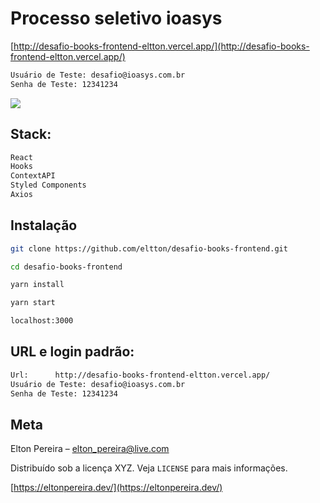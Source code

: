 # Processo seletivo ioasys

[http://desafio-books-frontend-eltton.vercel.app/](http://desafio-books-frontend-eltton.vercel.app/)

```sh
Usuário de Teste: desafio@ioasys.com.br
Senha de Teste: 12341234
```

![](https://media.glassdoor.com/sqll/1728220/ioasys-squarelogo-1586796589831.png)

## Stack:

```sh
React
Hooks
ContextAPI
Styled Components
Axios

```

## Instalação

```sh
git clone https://github.com/eltton/desafio-books-frontend.git
```

```sh
cd desafio-books-frontend
```

```sh
yarn install
```

```sh
yarn start
```

```sh
localhost:3000
```

## URL e login padrão:

```sh
Url:      http://desafio-books-frontend-eltton.vercel.app/
Usuário de Teste: desafio@ioasys.com.br
Senha de Teste: 12341234
```

## Meta

Elton Pereira – elton_pereira@live.com

Distribuído sob a licença XYZ. Veja `LICENSE` para mais informações.

[https://eltonpereira.dev/](https://eltonpereira.dev/)

[npm-image]: https://img.shields.io/npm/v/datadog-metrics.svg?style=flat-square
[npm-url]: https://npmjs.org/package/datadog-metrics
[npm-downloads]: https://img.shields.io/npm/dm/datadog-metrics.svg?style=flat-square
[travis-image]: https://img.shields.io/travis/dbader/node-datadog-metrics/master.svg?style=flat-square
[travis-url]: https://travis-ci.org/dbader/node-datadog-metrics
[wiki]: https://github.com/seunome/seuprojeto/wiki
